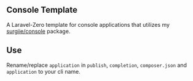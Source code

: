 ## Console Template

A Laravel-Zero template for console applications that utilizes my [surgiie/console](https://github.com/surgiie/console) package.

## Use

Rename/replace `application` in `publish`, `completion`, `composer.json` and `application` to your cli name.